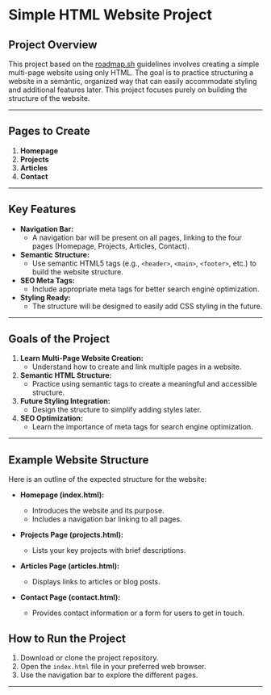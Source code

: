 # Simple HTML Website Project

## Project Overview

This project based on the [roadmap.sh](https://roadmap.sh/projects/single-page-cv) guidelines involves creating a simple multi-page website using only HTML. The goal is to practice structuring a website in a semantic, organized way that can easily accommodate styling and additional features later. This project focuses purely on building the structure of the website.

---

## Pages to Create

1. **Homepage**
2. **Projects**
3. **Articles**
4. **Contact**

---

## Key Features

- **Navigation Bar:** 
  - A navigation bar will be present on all pages, linking to the four pages (Homepage, Projects, Articles, Contact).
- **Semantic Structure:** 
  - Use semantic HTML5 tags (e.g., `<header>`, `<main>`, `<footer>`, etc.) to build the website structure.
- **SEO Meta Tags:** 
  - Include appropriate meta tags for better search engine optimization.
- **Styling Ready:** 
  - The structure will be designed to easily add CSS styling in the future.

---

## Goals of the Project

1. **Learn Multi-Page Website Creation:** 
   - Understand how to create and link multiple pages in a website.
2. **Semantic HTML Structure:** 
   - Practice using semantic tags to create a meaningful and accessible structure.
3. **Future Styling Integration:** 
   - Design the structure to simplify adding styles later.
4. **SEO Optimization:** 
   - Learn the importance of meta tags for search engine optimization.

---

## Example Website Structure

Here is an outline of the expected structure for the website:

- **Homepage (index.html):**
  - Introduces the website and its purpose.
  - Includes a navigation bar linking to all pages.
  
- **Projects Page (projects.html):**
  - Lists your key projects with brief descriptions.
  
- **Articles Page (articles.html):**
  - Displays links to articles or blog posts.
  
- **Contact Page (contact.html):**
  - Provides contact information or a form for users to get in touch.


## How to Run the Project

1. Download or clone the project repository.
2. Open the `index.html` file in your preferred web browser.
3. Use the navigation bar to explore the different pages.

---
